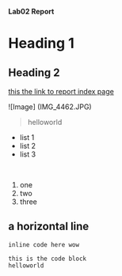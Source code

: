 **Lab02 Report**

# Heading 1

## Heading 2

[this the link to report index page](https://yuxinguo13.github.io/cse15l-lab-reports/index.html)

![Image] (IMG_4462.JPG)

> helloworld

* list 1
* list 2
* list 3

<br>

1. one
2. two
3. three

a horizontal line 
---

`inline code here wow`


```
this is the code block
helloworld
```

<br>





